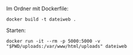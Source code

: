 Im Ordner mit Dockerfile:
```
docker build -t dateiweb .
```

Starten:
```
docker run -it --rm -p 5000:5000 -v "$PWD/uploads:/var/www/html/uploads" dateiweb
```